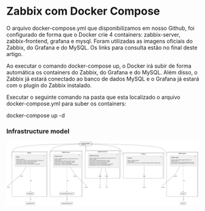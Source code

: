 # Zabbix com Docker Compose

O arquivo docker-compose.yml que disponibilizamos em nosso Github, foi configurado de forma que o Docker crie 4 containers: zabbix-server, zabbix-frontend, grafana e mysql. Foram utilizadas as imagens oficiais do Zabbix, do Grafana e do MySQL. Os links para consulta estão no final deste artigo. 

Ao executar o comando docker-compose up, o Docker irá subir de forma automática os containers do Zabbix, do Grafana e do MySQL. Além disso, o Zabbix já estará conectado ao banco de dados MySQL e o Grafana já estará com o plugin do Zabbix instalado.

Executar o seguinte comando na pasta que esta localizado o arquivo docker-compose.yml para suber os containers:

docker-compose up -d


### Infrastructure model

![Infrastructure model](.infragenie/infrastructure_model.png)